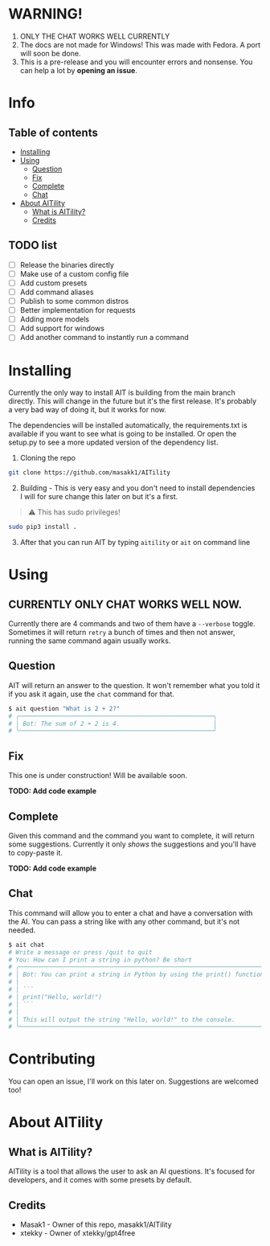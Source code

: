 # WARNING! 
1. ONLY THE CHAT WORKS WELL CURRENTLY
2. The docs are not made for Windows! This was made with Fedora. A port will soon be done. 
3. This is a pre-release and you will encounter errors and nonsense. You can help a lot by **opening an issue**.

# Info
## Table of contents
- [Installing](#installing)
- [Using](#using)
    - [Question](#question)
    - [Fix](#fix)
    - [Complete](#complete)
    - [Chat](#chat)
- [About AITility](#about-aitility)
    - [What is AITility?](#what-is-aitility)
    - [Credits](#credits)

## TODO list
 - [ ] Release the binaries directly 
 - [ ] Make use of a custom config file
 - [ ] Add custom presets 
 - [ ] Add command aliases 
 - [ ] Publish to some common distros 
 - [ ] Better implementation for requests 
 - [ ] Adding more models 
 - [ ] Add support for windows
 - [ ] Add another command to instantly run a command

# Installing
Currently the only way to install AIT is building from the main branch directly. This will change in the future but it's the first release. It's probably a very bad way of doing it, but it works for now.

The dependencies will be installed automatically, the requirements.txt is available if you want to see what is going to be installed. Or open the setup.py to see a more updated version of the dependency list.

1. Cloning the repo
```bash
git clone https://github.com/masakk1/AITility
```

2. Building - This is very easy and you don't need to install dependencies\
I will for sure change this later on but it's a first.
> :warning: This has sudo privileges! 
```bash
sudo pip3 install .
```

3. After that you can run AIT by typing `aitility` or `ait` on command line 

# Using
## CURRENTLY ONLY CHAT WORKS WELL NOW.
Currently there are 4 commands and two of them have a `--verbose` toggle.\
Sometimes it will return `retry` a bunch of times and then not answer, running the same command again usually works. 

## Question
AIT will return an answer to the question. It won't remember what you told it if you ask it again, use the `chat` command for that.
```bash
$ ait question "What is 2 + 2?"
# ╭──────────────────────────────────────────────────────╮
# │ Bot: The sum of 2 + 2 is 4.                          │
# ╰──────────────────────────────────────────────────────╯
```
## Fix
This one is under construction! Will be available soon.

**TODO: Add code example**

## Complete
Given this command and the command you want to complete, it will return some suggestions. Currently it only *shows* the suggestions and you'll have to copy-paste it.

**TODO: Add code example**

## Chat
This command will allow you to enter a chat and have a conversation with the AI.
You can pass a string like with any other command, but it's not needed.
```bash
$ ait chat
# Write a message or press /quit to quit
# You: How can I print a string in python? Be short
# ╭─────────────────────────────────────────────────────────────────────────────────────╮
# │ Bot: You can print a string in Python by using the print() function. For example:   │
# │                                                                                     │
# │ ```                                                                                 │
# │ print("Hello, world!")                                                              │
# │ ```                                                                                 │
# │                                                                                     │
# │ This will output the string "Hello, world!" to the console.                         │
# ╰─────────────────────────────────────────────────────────────────────────────────────╯
```
# Contributing
You can open an issue, I'll work on this later on. Suggestions are welcomed too!

# About AITility
## What is AITility?
AITility is a tool that allows the user to ask an AI questions. It's focused for developers, and it comes with some presets by default.

## Credits
- Masak1 - Owner of this repo, masakk1/AITility
- xtekky - Owner of xtekky/gpt4free
